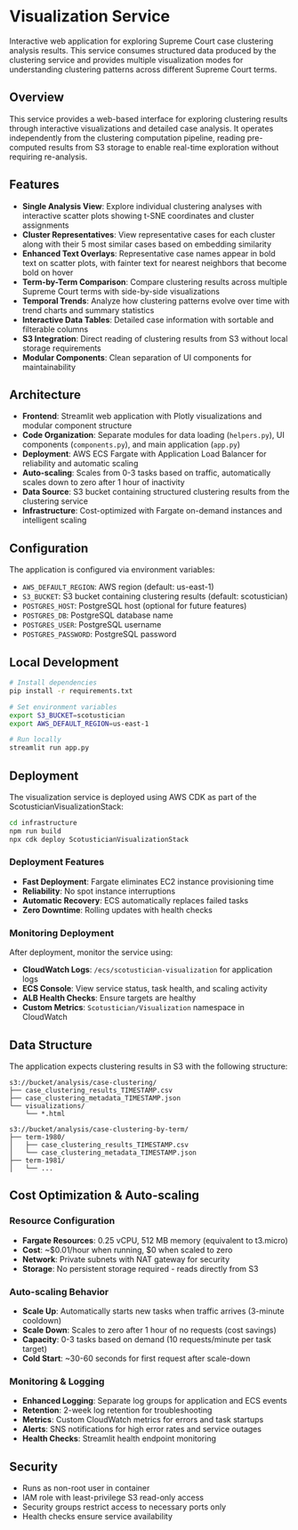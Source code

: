 # Visualization Service

Interactive web application for exploring Supreme Court case clustering analysis results. This service consumes structured data produced by the clustering service and provides multiple visualization modes for understanding clustering patterns across different Supreme Court terms.

## Overview

This service provides a web-based interface for exploring clustering results through interactive visualizations and detailed case analysis. It operates independently from the clustering computation pipeline, reading pre-computed results from S3 storage to enable real-time exploration without requiring re-analysis.

## Features

- **Single Analysis View**: Explore individual clustering analyses with interactive scatter plots showing t-SNE coordinates and cluster assignments
- **Cluster Representatives**: View representative cases for each cluster along with their 5 most similar cases based on embedding similarity
- **Enhanced Text Overlays**: Representative case names appear in bold text on scatter plots, with fainter text for nearest neighbors that become bold on hover
- **Term-by-Term Comparison**: Compare clustering results across multiple Supreme Court terms with side-by-side visualizations
- **Temporal Trends**: Analyze how clustering patterns evolve over time with trend charts and summary statistics
- **Interactive Data Tables**: Detailed case information with sortable and filterable columns
- **S3 Integration**: Direct reading of clustering results from S3 without local storage requirements
- **Modular Components**: Clean separation of UI components for maintainability

## Architecture

- **Frontend**: Streamlit web application with Plotly visualizations and modular component structure
- **Code Organization**: Separate modules for data loading (`helpers.py`), UI components (`components.py`), and main application (`app.py`)
- **Deployment**: AWS ECS Fargate with Application Load Balancer for reliability and automatic scaling
- **Auto-scaling**: Scales from 0-3 tasks based on traffic, automatically scales down to zero after 1 hour of inactivity
- **Data Source**: S3 bucket containing structured clustering results from the clustering service
- **Infrastructure**: Cost-optimized with Fargate on-demand instances and intelligent scaling

## Configuration

The application is configured via environment variables:

- `AWS_DEFAULT_REGION`: AWS region (default: us-east-1)
- `S3_BUCKET`: S3 bucket containing clustering results (default: scotustician)
- `POSTGRES_HOST`: PostgreSQL host (optional for future features)
- `POSTGRES_DB`: PostgreSQL database name
- `POSTGRES_USER`: PostgreSQL username
- `POSTGRES_PASSWORD`: PostgreSQL password

## Local Development

```bash
# Install dependencies
pip install -r requirements.txt

# Set environment variables
export S3_BUCKET=scotustician
export AWS_DEFAULT_REGION=us-east-1

# Run locally
streamlit run app.py
```

## Deployment

The visualization service is deployed using AWS CDK as part of the ScotusticianVisualizationStack:

```bash
cd infrastructure
npm run build
npx cdk deploy ScotusticianVisualizationStack
```

### Deployment Features
- **Fast Deployment**: Fargate eliminates EC2 instance provisioning time
- **Reliability**: No spot instance interruptions
- **Automatic Recovery**: ECS automatically replaces failed tasks
- **Zero Downtime**: Rolling updates with health checks

### Monitoring Deployment
After deployment, monitor the service using:
- **CloudWatch Logs**: `/ecs/scotustician-visualization` for application logs
- **ECS Console**: View service status, task health, and scaling activity  
- **ALB Health Checks**: Ensure targets are healthy
- **Custom Metrics**: `Scotustician/Visualization` namespace in CloudWatch

## Data Structure

The application expects clustering results in S3 with the following structure:

```
s3://bucket/analysis/case-clustering/
├── case_clustering_results_TIMESTAMP.csv
├── case_clustering_metadata_TIMESTAMP.json
└── visualizations/
    └── *.html

s3://bucket/analysis/case-clustering-by-term/
├── term-1980/
│   ├── case_clustering_results_TIMESTAMP.csv
│   └── case_clustering_metadata_TIMESTAMP.json
├── term-1981/
│   └── ...
```

## Cost Optimization & Auto-scaling

### Resource Configuration
- **Fargate Resources**: 0.25 vCPU, 512 MB memory (equivalent to t3.micro)
- **Cost**: ~$0.01/hour when running, $0 when scaled to zero
- **Network**: Private subnets with NAT gateway for security
- **Storage**: No persistent storage required - reads directly from S3

### Auto-scaling Behavior
- **Scale Up**: Automatically starts new tasks when traffic arrives (3-minute cooldown)
- **Scale Down**: Scales to zero after 1 hour of no requests (cost savings)
- **Capacity**: 0-3 tasks based on demand (10 requests/minute per task target)
- **Cold Start**: ~30-60 seconds for first request after scale-down

### Monitoring & Logging
- **Enhanced Logging**: Separate log groups for application and ECS events
- **Retention**: 2-week log retention for troubleshooting
- **Metrics**: Custom CloudWatch metrics for errors and task startups
- **Alerts**: SNS notifications for high error rates and service outages
- **Health Checks**: Streamlit health endpoint monitoring

## Security

- Runs as non-root user in container
- IAM role with least-privilege S3 read-only access
- Security groups restrict access to necessary ports only
- Health checks ensure service availability